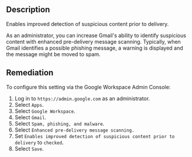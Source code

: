 ## Description

Enables improved detection of suspicious content prior to delivery.

As an administrator, you can increase Gmail's ability to identify suspicious content with enhanced pre-delivery message scanning. Typically, when Gmail identifies a possible phishing message, a warning is displayed and the message might be moved to spam.

## Remediation

To configure this setting via the Google Workspace Admin Console:

1. Log in to `https://admin.google.com` as an administrator.
2. Select `Apps`.
3. Select `Google Workspace`.
4. Select `Gmail`.
5. Select `Spam, phishing, and malware`.
6. Select `Enhanced pre-delivery message scanning.`
7. Set `Enables improved detection of suspicious content prior to delivery` to `checked`.
8. Select `Save`.
